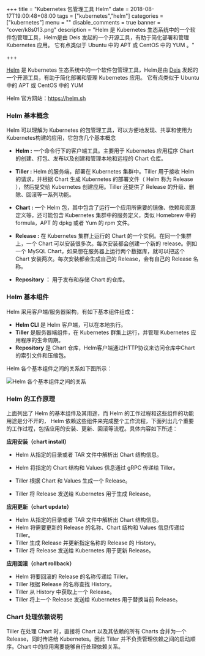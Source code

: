 +++
title = "Kubernetes 包管理工具 Helm"
date = 2018-08-17T19:00:48+08:00
tags = ["kubernetes","helm"]
categories = ["kubernetes"]
menu = ""
disable_comments = true
banner = "cover/k8s013.png"
description = "Helm 是 Kubernetes 生态系统中的一个软件包管理工具，Helm是由 Deis 发起的一个开源工具，有助于简化部署和管理 Kubernetes 应用。 它有点类似于 Ubuntu 中的 APT 或 CentOS 中的 YUM 。"

+++

[Helm](https://github.com/helm/helm) 是 Kubernetes 生态系统中的一个软件包管理工具，Helm是由 [Deis](https://deis.com/) 发起的一个开源工具，有助于简化部署和管理 Kubernetes 应用。 它有点类似于 Ubuntu 中的 APT 或 CentOS 中的 YUM

Helm 官方网站：<https://helm.sh>



### Helm 基本概念

Helm 可以理解为 Kubernetes 的包管理工具，可以方便地发现、共享和使用为Kubernetes构建的应用，它包含几个基本概念 

- **Helm :**  一个命令行下的客户端工具。主要用于 Kubernetes 应用程序 Chart 的创建、打包、发布以及创建和管理本地和远程的 Chart 仓库。 
- **Tiller :**  Helm 的服务端，部署在 Kubernetes 集群中。Tiller 用于接收 Helm 的请求，并根据 Chart 生成 Kubernetes 的部署文件（ Helm 称为 Release ），然后提交给 Kubernetes 创建应用。Tiller 还提供了 Release 的升级、删除、回滚等一系列功能。 

- **Chart :**  一个 Helm 包，其中包含了运行一个应用所需要的镜像、依赖和资源定义等，还可能包含 Kubernetes 集群中的服务定义，类似 Homebrew 中的 formula，APT 的 dpkg 或者 Yum 的 rpm 文件。

- **Release :**   在 Kubernetes 集群上运行的 Chart 的一个实例。在同一个集群上，一个 Chart 可以安装很多次。每次安装都会创建一个新的 release。例如一个 MySQL Chart，如果想在服务器上运行两个数据库，就可以把这个 Chart 安装两次。每次安装都会生成自己的 Release，会有自己的 Release 名称。

- **Repository ：** 用于发布和存储 Chart 的仓库。

  

### Helm 基本组件

Helm 采用客户端/服务器架构，有如下基本组件组成：

-  **Helm CLI** 是 Helm 客户端，可以在本地执行。
-  **Tiller** 是服务器端组件，在 Kubernetes 群集上运行，并管理 Kubernetes 应用程序的生命周期。
-  **Repository** 是 Chart 仓库，Helm客户端通过HTTP协议来访问仓库中Chart的索引文件和压缩包。

Helm 各个基本组件之间的关系如下图所示：

![Helm 各个基本组件之间的关系](/images/helm-module.png)



### Helm 的工作原理

上面列出了 Helm 的基本组件及其用途，而 Helm 的工作过程和这些组件的功能用途是分不开的， Helm 依赖这些组件来完成整个工作流程，下面列出几个重要的工作过程，包括应用的安装、更新、回滚等流程。具体内容如下所述：

**应用安装（chart install）**

- Helm 从指定的目录或者 TAR 文件中解析出 Chart 结构信息。

- Helm 将指定的 Chart 结构和 Values 信息通过 gRPC 传递给 Tiller。

- Tiller 根据 Chart 和 Values 生成一个 Release。

- Tiller 将 Release 发送给 Kubernetes 用于生成 Release。

  

**应用更新（chart update）**

- Helm 从指定的目录或者 TAR 文件中解析出 Chart 结构信息。
- Helm 将需要更新的 Release 的名称、Chart 结构和 Values 信息传递给 Tiller。
- Tiller 生成 Release 并更新指定名称的 Release 的 History。
- Tiller 将 Release 发送给 Kubernetes 用于更新 Release。



**应用回滚（chart rollback）**

- Helm 将要回滚的 Release 的名称传递给 Tiller。
- Tiller 根据 Release 的名称查找 History。
- Tiller 从 History 中获取上一个 Release。
- Tiller 将上一个 Release 发送给 Kubernetes 用于替换当前 Release。



### **Chart 处理依赖说明** 

Tiller 在处理 Chart 时，直接将 Chart 以及其依赖的所有 Charts 合并为一个 Release，同时传递给 Kubernetes。因此 Tiller 并不负责管理依赖之间的启动顺序。Chart 中的应用需要能够自行处理依赖关系。 

